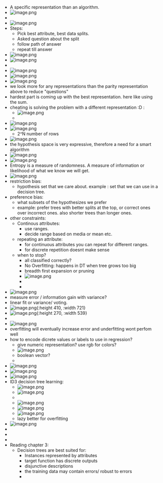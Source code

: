 - A specific representation than an algorithm.
- ![image.png](../assets/image_1736971919785_0.png)
-
- ![image.png](../assets/image_1736972355472_0.png)
- Steps:
	- Pick best attribute, best data splits.
	- Asked question about the split
	- follow path of answer
	- repeat till answer
- ![image.png](../assets/image_1745842123518_0.png)
- ![image.png](../assets/image_1736976558668_0.png)
-
- ![image.png](../assets/image_1736976722098_0.png)
- ![image.png](../assets/image_1736978354934_0.png)
- ![image.png](../assets/image_1736978855284_0.png)
- we look more for any representations than the parity representation above to reduce "questions"
- hardest part is coming up with the best representation. here like using the sum.
- cheating is solving the problem with a different representation :D  :
	- ![image.png](../assets/image_1745843450169_0.png)
	-
- ![image.png](../assets/image_1736980655902_0.png)
- ![image.png](../assets/image_1736981020345_0.png)
	- 2^N number of rows
- ![image.png](../assets/image_1736981398063_0.png)
- the hypothesis space is very expressive, therefore a need for a smart algorithm
- ![image.png](../assets/image_1736981540640_0.png)
- ![image.png](../assets/image_1736981646268_0.png)
- Entropy is a measure of randomness. A measure of information or likelihood of what we know we will get.
- ![image.png](../assets/image_1736981930180_0.png)
- restriction bias:
	- hypothesis set that we care about. example : set that we can use in a decision tree.
- preference bias:
	- what subsets of the hypothesizes we prefer
	- example: prefer trees with better splits at the top, or correct ones over incorrect ones. also shorter trees than longer ones.
- other constraints:
	- Continous attributes:
		- use ranges.
		- decide range based on media or mean etc.
	- repeating an attribute:
		- for continuous attributes you can repeat for different ranges.
		- for discrete repetition doesnt make sense
	- when to stop?
		- all classified correctly?
		- No Overfitting: happens in DT when tree grows too big
		- breadth first expansion or pruning
		- ![image.png](../assets/image_1745845844659_0.png)
		-
		-
- ![image.png](../assets/image_1736983969654_0.png)
- measure error / information gain with variance?
- linear fit or variance/ voting.
- ![image.png](../assets/image_1745845927938_0.png){:height 410, :width 721}
- ![image.png](../assets/image_1736984217609_0.png){:height 270, :width 539}
-
- ![image.png](../assets/image_1737413068026_0.png)
- overfitting will eventually increase error and underfitting wont perfom well
- how to encode dicrete values or labels to use in regression?
	- give numeric representation? use rgb for colors?
	- ![image.png](../assets/image_1737413572097_0.png)
	- boolean vector?
	-
- ![image.png](../assets/image_1737413683549_0.png)
- ![image.png](../assets/image_1738507692269_0.png)
- ![image.png](../assets/image_1738509346620_0.png)
- ID3 decision tree learning:
	- ![image.png](../assets/image_1738532570518_0.png)
	- ![image.png](../assets/image_1738532526931_0.png)
	-
	- ![image.png](../assets/image_1738532797955_0.png)
	- ![image.png](../assets/image_1738535821135_0.png)
	- ![image.png](../assets/image_1738535941322_0.png)
	- lazy better for overfitting
- ![image.png](../assets/image_1738536686424_0.png)
-
-
-
- Reading chapter 3:
	- Decision trees are best suited for:
		- Instances represented by attributes
		- target function has discrete outputs
		- disjunctive descriptions
		- the training data may contain errors/ robust to errors
		-